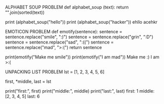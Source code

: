 ALPHABET SOUP PROBLEM
def alphabet_soup (text):
    return "".join(sorted(text))

print (alphabet_soup("hello"))
print (alphabet_soup("hacker"))
ehllo
acehkr

EMOTICON PROBLEM
def emotify(sentence):
    sentence = sentence.replace("smile", ":)")
    sentence = sentence.replace("grin", ":D")
    sentence = sentence.replace("sad", ":((")
    sentence = sentence.replace("mad", ">:(")
    return sentence

print(emotify("Make me smile"))
print(emotify("I am mad"))
Make me :)
I am >:(

UNPACKING LIST PROBLEM
lst = [1, 2, 3, 4, 5, 6]

first, *middle, last = lst

print("first:", first)
print("middle:", middle)
print("last:", last)
first: 1
middle: [2, 3, 4, 5]
last: 6
